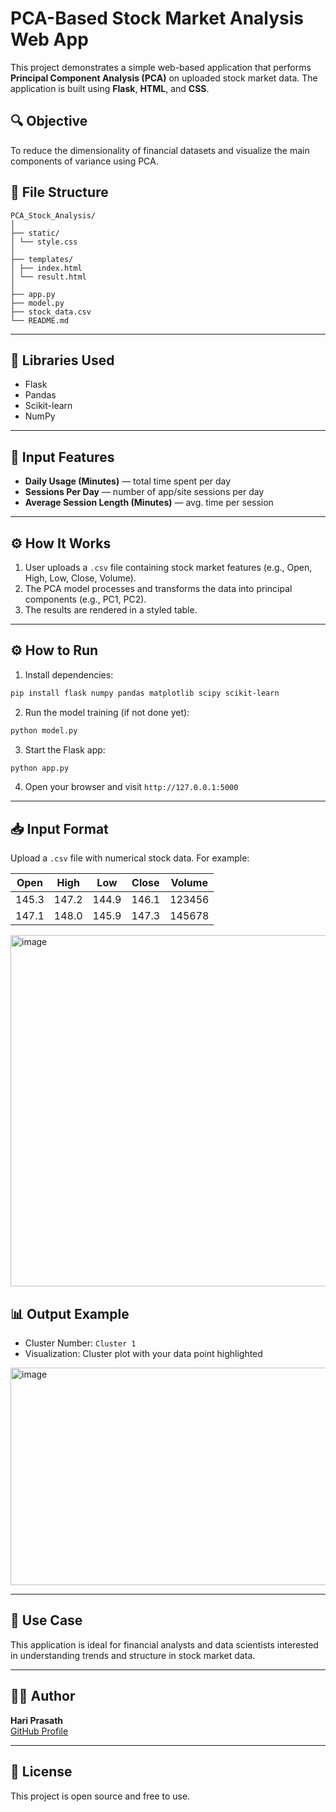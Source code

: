 # PCA-Based Stock Market Analysis Web App

This project demonstrates a simple web-based application that performs **Principal Component Analysis (PCA)** on uploaded stock market data. The application is built using **Flask**, **HTML**, and **CSS**.

## 🔍 Objective
To reduce the dimensionality of financial datasets and visualize the main components of variance using PCA.

## 📁 File Structure

```
PCA_Stock_Analysis/
│
├── static/
│ └── style.css 
│
├── templates/
│ ├── index.html 
│ └── result.html 
│
├── app.py 
├── model.py 
├── stock_data.csv 
└── README.md 
```

---

## 🧠 Libraries Used
- Flask
- Pandas
- Scikit-learn
- NumPy
---

## 🧠 Input Features
- **Daily Usage (Minutes)** — total time spent per day
- **Sessions Per Day** — number of app/site sessions per day
- **Average Session Length (Minutes)** — avg. time per session

---

## ⚙️ How It Works
1. User uploads a `.csv` file containing stock market features (e.g., Open, High, Low, Close, Volume).
2. The PCA model processes and transforms the data into principal components (e.g., PC1, PC2).
3. The results are rendered in a styled table.

---

## ⚙️ How to Run

1. Install dependencies:
```bash
pip install flask numpy pandas matplotlib scipy scikit-learn
```

2. Run the model training (if not done yet):
```bash
python model.py
```

3. Start the Flask app:
```bash
python app.py
```

4. Open your browser and visit `http://127.0.0.1:5000`

---

## 📥 Input Format
Upload a `.csv` file with numerical stock data. For example:

| Open   | High   | Low    | Close  | Volume |
|--------|--------|--------|--------|--------|
| 145.3  | 147.2  | 144.9  | 146.1  | 123456 |
| 147.1  | 148.0  | 145.9  | 147.3  | 145678 |

<img width="556" height="562" alt="image" src="https://github.com/user-attachments/assets/2aa598fc-73b4-48db-a6fa-bbf76a6f5e93" />

## 📊 Output Example
- Cluster Number: `Cluster 1`
- Visualization: Cluster plot with your data point highlighted

<img width="713" height="348" alt="image" src="https://github.com/user-attachments/assets/9d667ac7-c797-4361-8688-a43df76ce03e" />

---

## 📌 Use Case
This application is ideal for financial analysts and data scientists interested in understanding trends and structure in stock market data.

---
## 🙋‍♂️ Author

**Hari Prasath**  
[GitHub Profile](https://github.com/hariprasath2105)

---

## 📘 License

This project is open source and free to use.
